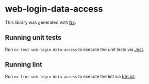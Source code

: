 # web-login-data-access

This library was generated with [Nx](https://nx.dev).

## Running unit tests

Run `nx test web-login-data-access` to execute the unit tests via [Jest](https://jestjs.io).

## Running lint

Run `nx lint web-login-data-access` to execute the lint via [ESLint](https://eslint.org/).
